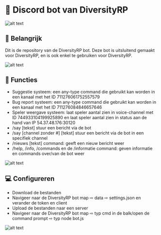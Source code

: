 # 🤖 Discord bot van DiversityRP

![alt text](https://i.imgur.com/vgdoyyJ.png)

## 📢 Belangrijk
Dit is de repository van de DiversityRP bot.
Deze bot is uitsluitend gemaakt voor DiversityRP, en is ook enkel te gebruiken voor DiversityRP.

![alt text](https://i.imgur.com/vgdoyyJ.png)

## 📁 Functies
- Suggestie systeem: een any-type command die gebruikt kan worden in een kanaal met het ID 711276061752557579
- Bug report systeem: een any-type command die gebruikt kan worden in een kanaal met het ID 711276084846657646
- Speler weergave systeem: laat speler aantal zien in voice-channel met ID 744933104199925890 en laat speler aantal zien in status aan de hand van IP 54.37.48.176:30120
- /say [tekst] stuur een bericht via de bot
- /say [channel zonder #] [tekst] stuur een bericht via de bot in een specifiek channel
- /nieuws [tekst] command: geeft een nieuw bericht weer 
- /help, /info, /commands en de /informatie command: geven informatie en commands over/van de bot weer

![alt text](https://i.imgur.com/vgdoyyJ.png)

## 💻 Configureren
- Download de bestanden
- Navigeer naar de DiversityRP bot map ⇨ data ⇨ settings.json en verander de token en client
- Upload de bestanden naar een server
- Navigeer naar de DiversityRP bot map ⇨ typ cmd in de balk/open de command prompt ⇨ typ node bot.js

![alt text](https://i.imgur.com/vgdoyyJ.png)
